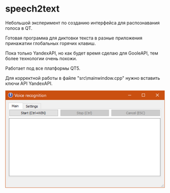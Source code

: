 # speech2text
Небольшой эксперимент по созданию интерфейса для распознавания голоса в QT.

Готовая программа для диктовки текста в разные приложения принажатии глобальных горячих клавиш.

Пока только YandexAPI, но как будет время сделаю для GooleAPI, тем более технологии очень похожи.

Работает под все платформы QT5.

Для корректной работы в файле "src\mainwindow.cpp" нужно вставить ключи API YandexAPI.

![Application screen](https://github.com/SnowCat6/speech2text/blob/main/documents/app_screen.png)
